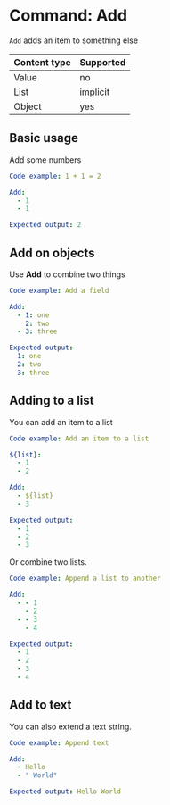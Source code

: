 # Command: Add

`Add` adds an item to something else

| Content type | Supported |
|--------------|-----------|
| Value        | no        |
| List         | implicit  |
| Object       | yes       |

## Basic usage

Add some numbers

```yaml
Code example: 1 + 1 = 2

Add:
  - 1
  - 1

Expected output: 2
```

## Add on objects

Use **Add** to combine two things

```yaml
Code example: Add a field

Add:
  - 1: one
    2: two
  - 3: three

Expected output:
  1: one
  2: two
  3: three
```

## Adding to a list

You can add an item to a list

```yaml
Code example: Add an item to a list

${list}:
  - 1
  - 2

Add:
  - ${list}
  - 3

Expected output:
  - 1
  - 2
  - 3
```

Or combine two lists.

```yaml
Code example: Append a list to another

Add:
  - - 1
    - 2
  - - 3
    - 4

Expected output:
  - 1
  - 2
  - 3
  - 4
```

## Add to text

You can also extend a text string.

```yaml
Code example: Append text

Add:
  - Hello
  - " World"

Expected output: Hello World
```
